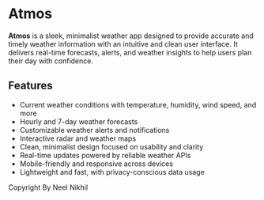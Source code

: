 # Atmos

**Atmos** is a sleek, minimalist weather app designed to provide accurate and timely weather information with an intuitive and clean user interface. It delivers real-time forecasts, alerts, and weather insights to help users plan their day with confidence.

## Features

- Current weather conditions with temperature, humidity, wind speed, and more
- Hourly and 7-day weather forecasts
- Customizable weather alerts and notifications
- Interactive radar and weather maps
- Clean, minimalist design focused on usability and clarity
- Real-time updates powered by reliable weather APIs
- Mobile-friendly and responsive across devices
- Lightweight and fast, with privacy-conscious data usage

Copyright By Neel Nikhil
